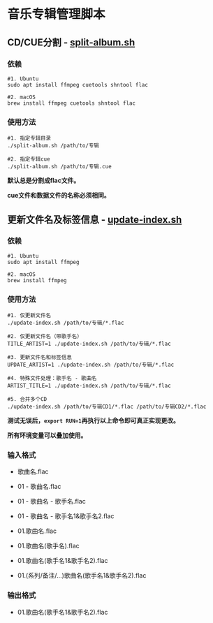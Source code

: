 # 音乐专辑管理脚本

## CD/CUE分割 - [split-album.sh](split-album.sh)

### 依赖

```shell
#1. Ubuntu 
sudo apt install ffmpeg cuetools shntool flac

#2. macOS
brew install ffmpeg cuetools shntool flac
```

### 使用方法

```shell
#1. 指定专辑目录
./split-album.sh /path/to/专辑

#2. 指定专辑cue
./split-album.sh /path/to/专辑.cue
```

**默认总是分割成flac文件。**

**cue文件和数据文件的名称必须相同。**


## 更新文件名及标签信息 - [update-index.sh](update-index.sh)

### 依赖

```shell
#1. Ubuntu 
sudo apt install ffmpeg

#2. macOS
brew install ffmpeg
```

### 使用方法

```shell
#1. 仅更新文件名
./update-index.sh /path/to/专辑/*.flac

#2. 仅更新文件名（带歌手名）
TITLE_ARTIST=1 ./update-index.sh /path/to/专辑/*.flac

#3. 更新文件名和标签信息
UPDATE_ARTIST=1 ./update-index.sh /path/to/专辑/*.flac

#4. 特殊文件处理：歌手名 - 歌曲名
ARTIST_TITLE=1 ./update-index.sh /path/to/专辑/*.flac

#5. 合并多个CD
./update-index.sh /path/to/专辑CD1/*.flac /path/to/专辑CD2/*.flac
```

**测试无误后，`export RUN=1`再执行以上命令即可真正实现更改。**

**所有环境变量可以叠加使用。**

### 输入格式

* 歌曲名.flac
* 01 - 歌曲名.flac
* 01 - 歌曲名 - 歌手名.flac
* 01 - 歌曲名 - 歌手名1&歌手名2.flac

* 01.歌曲名.flac
* 01.歌曲名(歌手名).flac
* 01.歌曲名(歌手名1&歌手名2).flac
* 01.(系列/备注/...)歌曲名(歌手名1&歌手名2).flac

### 输出格式

* 01.歌曲名(歌手名1&歌手名2).flac

